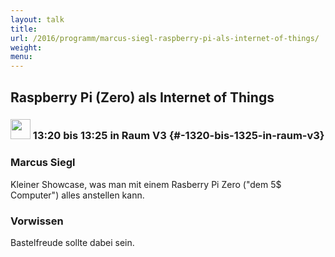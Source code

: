```yaml
---
layout: talk
title:
url: /2016/programm/marcus-siegl-raspberry-pi-als-internet-of-things/
weight:
menu:
---
```

## Raspberry Pi (Zero) als Internet of Things 

### <img height = "32" src="../../../images/lightning.svg"> 13:20 bis 13:25 in Raum V3 {#-1320-bis-1325-in-raum-v3}

### Marcus Siegl

Kleiner Showcase, was man mit einem Rasberry Pi Zero ("dem 5$ Computer") alles anstellen kann.

### Vorwissen

Bastelfreude sollte dabei sein.
